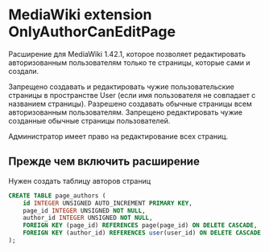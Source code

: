# MediaWiki extension OnlyAuthorCanEditPage

Расширение для MediaWiki 1.42.1, которое позволяет редактировать авторизованным пользователям только те страницы, которые сами и создали.

Запрещено создавать и редактировать чужие пользовательские страницы в пространстве User (если имя пользователя не совпадает с названием страницы).
Разрешено создавать обычные страницы всем авторизованным пользователям.
Запрещено редактировать чужие созданные обычные страницы пользователей.

Администратор имеет право на редактирование всех страниц.

## Прежде чем включить расширение

Нужен создать таблицу авторов страниц

```sql
CREATE TABLE page_authors (
    id INTEGER UNSIGNED AUTO_INCREMENT PRIMARY KEY,
    page_id INTEGER UNSIGNED NOT NULL,
    author_id INTEGER UNSIGNED NOT NULL,
    FOREIGN KEY (page_id) REFERENCES page(page_id) ON DELETE CASCADE,
    FOREIGN KEY (author_id) REFERENCES user(user_id) ON DELETE CASCADE
);
```


